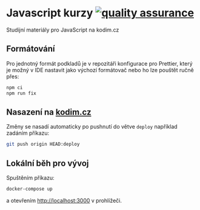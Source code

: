 # Javascript kurzy [![quality assurance](https://github.com/Czechitas-podklady-WEB/javascript-vyuka/actions/workflows/quality-assurance.yml/badge.svg)](https://github.com/Czechitas-podklady-WEB/javascript-vyuka/actions)

Studijní materiály pro JavaScript na kodim.cz

## Formátování

Pro jednotný formát podkladů je v repozitáři konfigurace pro Prettier, který je možný v IDE nastavit jako výchozí formátovač nebo ho lze pouštět ručně přes:

```sh
npm ci
npm run fix
```

## Nasazení na [kodim.cz](https://kodim.cz)

Změny se nasadí automaticky po pushnutí do větve `deploy` například zadáním příkazu:

```sh
git push origin HEAD:deploy
```

## Lokální běh pro vývoj

Spuštěním příkazu:

```sh
docker-compose up
```

a otevřením [http://localhost:3000](http://localhost:3000) v prohlížeči.
